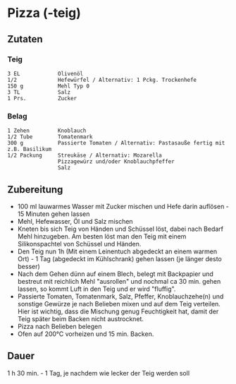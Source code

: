 # Pizza (-teig)

## Zutaten
### Teig
    3 EL            Olivenöl
    1/2             Hefewürfel / Alternativ: 1 Pckg. Trockenhefe
    150 g           Mehl Typ 0
    3 TL            Salz
    1 Prs.          Zucker

### Belag  
    1 Zehen         Knoblauch
    1/2 Tube        Tomatenmark
    300 g           Passierte Tomaten / Alternativ: Pastasauße fertig mit z.B. Basilikum
    1/2 Packung     Streukäse / Alternativ: Mozarella
                    Pizzagewürz und/oder Knoblauchpfeffer
                    Salz

## Zubereitung
- 100 ml lauwarmes Wasser mit Zucker mischen und Hefe darin auflösen - 15 Minuten gehen lassen
- Mehl, Hefewasser, Öl und Salz mischen
- Kneten bis sich Teig von Händen und Schüssel löst, dabei nach Bedarf Mehl hinzugeben. Am besten löst man den Teig mit einem Silikonspachtel von Schüssel und Händen.
- Den Teig nun 1h (Mit einem Leinentuch abgedeckt an einem warmen Ort) - 1 Tag (abgedeckt im Kühlschrank) gehen lassen (je länger desto besser)
- Nach dem Gehen dünn auf einem Blech, belegt mit Backpapier und bestreut mit reichlich Mehl "ausrollen" und nochmal ca 30 min. gehen lassen, so kommt Luft in den Teig und er wird "fluffig".
- Passierte Tomaten, Tomatenmark, Salz, Pfeffer, Knoblauchzehe(n) und sonstige Gewürze je nach Belieben mixen und auf dem Teig verteilen. Hier ist wichtig, dass die Mischung genug Feuchtigkeit hat, damit der Teig später beim Backen nicht austrocknet. 
- Pizza nach Belieben belegen
- Ofen auf 200°C vorheizen und 15 min. Backen.

## Dauer
1 h 30 min. - 1 Tag, je nachdem wie lecker der Teig werden soll
